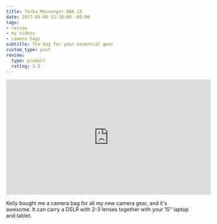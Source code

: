 ```yaml
---
title: Tenba Messenger DNA 15
date: 2017-05-08 12:18:00 -05:00
tags:
- review
- my videos
- camera bags
subtitle: The bag for your essential gear
custom_type: post
review:
  type: product
  rating: 3.5
---
```


<div class="iframe-container">
  <iframe width="560" height="315" src="https://www.youtube-nocookie.com/embed/Y8blhwaDdA4?rel=0" frameborder="0" gesture="media" allow="encrypted-media" allowfullscreen></iframe>
</div>

Kelly bought me a camera bag for all my new camera gear, and it's awesome. It can carry a DSLR with 2-3 lenses together with your 15" laptop and tablet.

